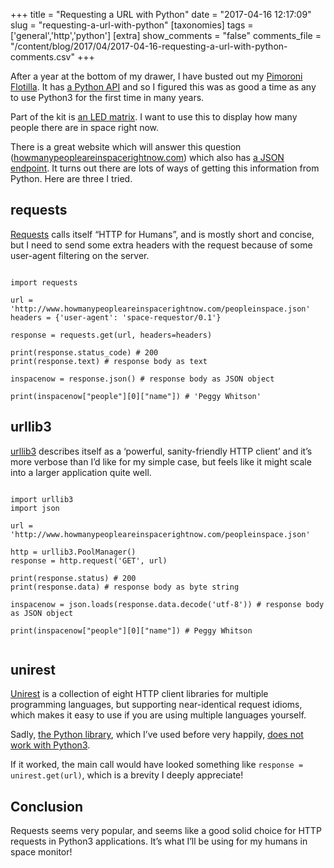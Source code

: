 +++
title = "Requesting a URL with Python"
date = "2017-04-16 12:17:09"
slug = "requesting-a-url-with-python"
[taxonomies]
tags = ['general','http','python']
[extra]
show_comments = "false"
comments_file = "/content/blog/2017/04/2017-04-16-requesting-a-url-with-python-comments.csv"
+++

After a year at the bottom of my drawer, I have busted out my [Pimoroni Flotilla](https://shop.pimoroni.com/collections/flotilla/products/flotilla-mega-treasure-chest). It has [a Python API](https://github.com/pimoroni/flotilla-python) and so I figured this was as good a time as any to use Python3 for the first time in many years.

Part of the kit is [an LED matrix](https://shop.pimoroni.com/collections/flotilla/products/flotilla-matrix). I want to use this to display how many people there are in space right now.

There is a great website which will answer this question ([howmanypeopleareinspacerightnow.com](http://www.howmanypeopleareinspacerightnow.com/)) which also has [a JSON endpoint](http://www.howmanypeopleareinspacerightnow.com/peopleinspace.json). It turns out there are lots of ways of getting this information from Python. Here are three I tried.

requests
--------

[Requests](http://docs.python-requests.org/en/master/) calls itself “HTTP for Humans”, and is mostly short and concise, but I need to send some extra headers with the request because of some user-agent filtering on the server.

```

import requests

url = 'http://www.howmanypeopleareinspacerightnow.com/peopleinspace.json'
headers = {'user-agent': 'space-requestor/0.1'}

response = requests.get(url, headers=headers)

print(response.status_code) # 200
print(response.text) # response body as text

inspacenow = response.json() # response body as JSON object

print(inspacenow["people"][0]["name"]) # 'Peggy Whitson'

```

<a id="urllib3_28"></a>urllib3
------------------------------

[urllib3](http://dillinger.io/) describes itself as a ‘powerful, sanity-friendly HTTP client’ and it’s more verbose than I’d like for my simple case, but feels like it might scale into a larger application quite well.

```

import urllib3
import json

url = 'http://www.howmanypeopleareinspacerightnow.com/peopleinspace.json'

http = urllib3.PoolManager()
response = http.request('GET', url)

print(response.status) # 200
print(response.data) # response body as byte string

inspacenow = json.loads(response.data.decode('utf-8')) # response body as JSON object

print(inspacenow["people"][0]["name"]) # Peggy Whitson


```

unirest
-------

[Unirest](http://unirest.io/) is a collection of eight HTTP client libraries for multiple programming languages, but supporting near-identical request idioms, which makes it easy to use if you are using multiple languages yourself.

Sadly, [the Python library](http://unirest.io/python.html), which I’ve used before very happily, [does not work with Python3](http://stackoverflow.com/questions/28251242/does-unirest-support-python3#28251394).

If it worked, the main call would have looked something like `response = unirest.get(url)`, which is a brevity I deeply appreciate!

Conclusion
----------

Requests seems very popular, and seems like a good solid choice for HTTP requests in Python3 applications. It’s what I’ll be using for my humans in space monitor!
